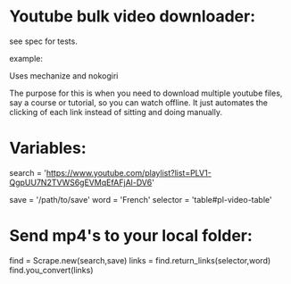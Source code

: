 Youtube bulk video downloader:
=======

see spec for tests.

example:

Uses mechanize and nokogiri

The purpose for this is when you need to download multiple youtube files, say a course or tutorial, so you can watch offline. It just automates the clicking of each link instead of sitting and doing manually. 

Variables:
==========
search = 'https://www.youtube.com/playlist?list=PLV1-QgpUU7N2TVWS6gEVMqEfAFjAl-DV6'

save = '/path/to/save'
word = 'French'
selector = 'table#pl-video-table'

Send mp4's to your local folder:
==========
find = Scrape.new(search,save)
links = find.return_links(selector,word)
find.you_convert(links) 


